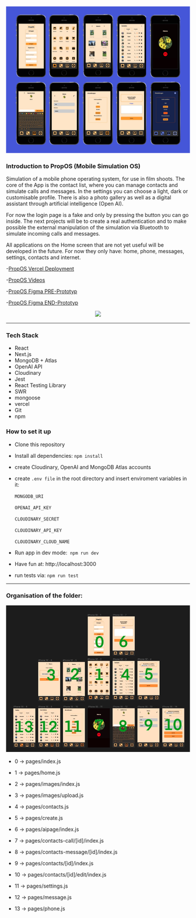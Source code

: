 ![pages of propOs](/public/header-picture.jpg)

### Introduction to PropOS (Mobile Simulation OS)

Simulation of a mobile phone operating system, for use in film shoots. The core of the App is the contact list, where you can manage contacts and simulate calls and messages. In the settings you can choose a light, dark or customisable profile. There is also a photo gallery as well as a digital assistant through artificial intelligence (Open AI).

For now the login page is a fake and only by pressing the button you can go inside. The next projects will be to create a real authentication and to make possible the external manipulation of the simulation via Bluetooth to simulate incoming calls and messages.

All applications on the Home screen that are not yet useful will be developed in the future. For now they only have: home, phone, messages, settings, contacts and internet.

-[PropOS Vercel Deployment](https://mobile-simulation-prop-os.vercel.app/)

-[PropOS Videos](https://www.youtube.com/channel/UCo1oiENvwvKwavYpWnTXx-g)

-[PropOS Figma PRE-Prototyp](https://www.figma.com/proto/jp0WO7U6OP5iv2XTdg78V8/Mobile-Simulation?type=design&node-id=27-2998&scaling=min-zoom&page-id=27%3A2997&starting-point-node-id=27%3A2998)

-[PropOS Figma END-Prototyp](https://www.figma.com/proto/ns3GPnyuBqIhDBXCGJFyqg/Untitled?type=design&node-id=1-19&t=WEdlnBpxhnrJl67C-0&scaling=scale-down&page-id=0%3A1&starting-point-node-id=1%3A19)

<div align="center">
  <img src="./public/appvideo.gif" height="410px"/>
</div>

---

### Tech Stack

- React
- Next.js
- MongoDB + Atlas
- OpenAI API
- Cloudinary
- Jest
- React Testing Library
- SWR
- mongoose
- vercel
- Git
- npm

### How to set it up

- Clone this repository
- Install all dependencies: `npm install`
- create Cloudinary, OpenAI and MongoDB Atlas accounts
- create `.env file` in the root directory and insert enviroment variables in it:

   `MONGODB_URI`

   `OPENAI_API_KEY`

   `CLOUDINARY_SECRET`

   `CLOUDINARY_API_KEY`

   `CLOUDINARY_CLOUD_NAME`

- Run app in dev mode:  `npm run dev`

- Have fun at: http://localhost:3000

- run tests via: `npm run test`

---

### Organisation of the folder:

![Explanation of the folders in the App](/public/explanation-readme.jpg)

- 0 -> pages/index.js

- 1 -> pages/home.js

- 2 -> pages/images/index.js

- 3 -> pages/images/upload.js

- 4 -> pages/contacts.js

- 5 -> pages/create.js

- 6 -> pages/aipage/index.js

- 7 -> pages/contacts-call/[id]/index.js

- 8 -> pages/contacts-message/[id]/index.js

- 9 -> pages/contacts/[id]/index.js

- 10 -> pages/contacts/[id]/edit/index.js

- 11 -> pages/settings.js

- 12 -> pages/message.js

- 13 -> pages/phone.js
